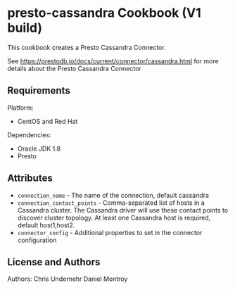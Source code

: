 presto-cassandra Cookbook (V1 build)
====================================
This cookbook creates a Presto Cassandra Connector.

See https://prestodb.io/docs/current/connector/cassandra.html for more details about the Presto Cassandra Connector

Requirements
------------
Platform:

* CentOS and Red Hat

Dependencies:

* Oracle JDK 1.8
* Presto


Attributes
----------
* `connection_name` - The name of the connection, default cassandra
* `connection_contact_points` - Comma-separated list of hosts in a Cassandra cluster. The Cassandra driver will use these contact points to discover cluster topology. At least one Cassandra host is required, default host1,host2.
* `connector_config` - Additional properties to set in the connector configuration

License and Authors
-------------------
Authors:
Chris Undernehr
Daniel Montroy
